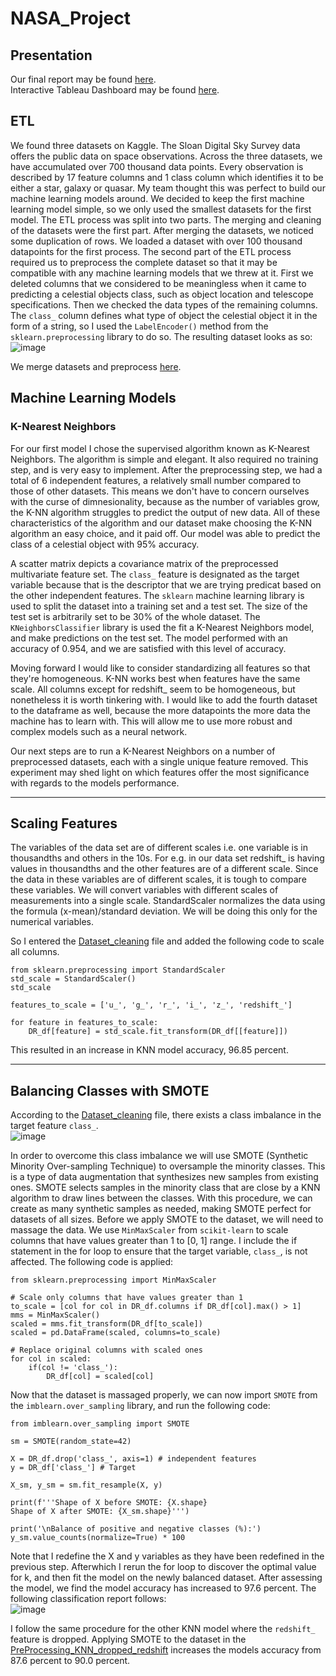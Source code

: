 # NASA_Project

## Presentation  
Our final report may be found [here](https://docs.google.com/presentation/d/1IT_PiYN4WrnY3WbVbrXUzG-RIjo1Cg-IqWg3Rjlhg8o/edit?usp=sharing).  
Interactive Tableau Dashboard may be found [here](https://public.tableau.com/profile/amir.eltabakh#!/vizhome/ClassImbalanceSMOTE/Story1?publish=yes).  


## ETL  
We found three datasets on Kaggle. The Sloan Digital Sky Survey data offers the public data on space observations. Across the three datasets, we have accumulated over 700 thousand data points. Every observation is described by 17 feature columns and 1 class column which identifies it to be either a star, galaxy or quasar. My team thought this was perfect to build our machine learning models around. We decided to keep the first machine learning model simple, so we only used the smallest datasets for the first model. The ETL process was split into two parts. The merging and cleaning of the datasets were the first part. After merging the datasets, we noticed some duplication of rows. We loaded a dataset with over 100 thousand datapoints for the first process. The second part of the ETL process required us to preprocess the complete dataset so that it may be compatible with any machine learning models that we threw at it. First we deleted columns that we considered to be meaningless when it came to predicting a celestial objects class, such as object location and telescope specifications. Then we checked the data types of the remaining columns. The `class_` column defines what type of object the celestial object it in the form of a string, so I used the `LabelEncoder()` method from the `sklearn.preprocessing` library to do so. The resulting dataset looks as so:  
![image](https://user-images.githubusercontent.com/68082808/102816320-d22ba680-439b-11eb-9e09-0444ddb3114d.png)  

We merge datasets and preprocess [here](https://github.com/NASAResearchProject/NASA_Project/blob/main/ETL/Dataset_cleaning.ipynb).  
## Machine Learning Models

### K-Nearest Neighbors  
For our first model I chose the supervised algorithm known as K-Nearest Neighbors. The algorithm is simple and elegant. It also required no training step, and is very easy to implement. After the preprocessing step, we had a total of 6 independent features, a relatively small number compared to those of other datasets. This means we don't have to concern ourselves with the curse of dimnesionality, because as the number of variables grow, the K-NN algorithm struggles to predict the output of new data. All of these characteristics of the algorithm and our dataset make choosing the K-NN algorithm an easy choice, and it paid off. Our model was able to predict the class of a celestial object with 95% accuracy.

A scatter matrix depicts a covariance matrix of the preprocessed multivariate feature set. The `class_` feature is designated as the target variable because that is the descriptor that we are trying predicat based on the other independent features. The `sklearn` machine learning library is used to split the dataset into a training set and a test set. The size of the test set is arbitrarily set to be 30% of the whole dataset. The `KNeighborsClassifier` library is used the fit a K-Nearest Neighbors model, and make predictions on the test set. The model performed with an accuracy of 0.954, and we are satisfied with this level of accuracy.

Moving forward I would like to consider standardizing all features so that they're homogeneous. K-NN works best when features have the same scale. All columns except for redshift_ seem to be homogeneous, but nonetheless it is worth tinkering with. I would like to add the fourth dataset to the dataframe as well, because the more datapoints the more data the machine has to learn with. This will allow me to use more robust and complex models such as a neural network.

Our next steps are to run a K-Nearest Neighbors on a number of preprocessed datasets, each with a single unique feature removed. This experiment may shed light on which features offer the most significance with regards to the models performance. 

---
## Scaling Features
The variables of the data set are of different scales i.e. one variable is in thousandths and others in the 10s. For e.g. in our data set redshift_ is having values in thousandths and the other features are of a different scale. Since the data in these variables are of different scales, it is tough to compare these variables. We will convert variables with different scales of measurements into a single scale. StandardScaler normalizes the data using the formula (x-mean)/standard deviation. We will be doing this only for the numerical variables.  

So I entered the [Dataset_cleaning](https://github.com/NASAResearchProject/NASA_Project/blob/main/ETL/Dataset_cleaning.ipynb) file and added the following code to scale all columns.  
```
from sklearn.preprocessing import StandardScaler
std_scale = StandardScaler()
std_scale

features_to_scale = ['u_', 'g_', 'r_', 'i_', 'z_', 'redshift_']

for feature in features_to_scale:
    DR_df[feature] = std_scale.fit_transform(DR_df[[feature]])
```  
This resulted in an increase in KNN model accuracy, 96.85 percent.

---

## Balancing Classes with SMOTE  
According to the [Dataset_cleaning](https://github.com/NASAResearchProject/NASA_Project/blob/main/ETL/Dataset_cleaning.ipynb) file, there exists a class imbalance in the target feature `class_`.  
![image](https://user-images.githubusercontent.com/68082808/103785920-c382f780-5009-11eb-81d4-5067d57fe778.png)  

In order to overcome this class imbalance we will use SMOTE (Synthetic Minority Over-sampling Technique) to oversample the minority classes. This is a type of data augmentation that synthesizes new samples from existing ones. SMOTE selects samples in the minority class that are close by a KNN algorithm to draw lines between the classes. With this procedure, we can create as many synthetic samples as needed, making SMOTE perfect for datasets of all sizes. Before we apply SMOTE to the dataset, we will need to massage the data. We use `MinMaxScaler` from `scikit-learn` to scale columns that have values greater than 1 to [0, 1] range. I include the if statement in the for loop to ensure that the target variable, `class_`, is not affected. The following code is applied:  
```
from sklearn.preprocessing import MinMaxScaler

# Scale only columns that have values greater than 1
to_scale = [col for col in DR_df.columns if DR_df[col].max() > 1]
mms = MinMaxScaler()
scaled = mms.fit_transform(DR_df[to_scale])
scaled = pd.DataFrame(scaled, columns=to_scale)

# Replace original columns with scaled ones
for col in scaled:
    if(col != 'class_'):
        DR_df[col] = scaled[col]
```  
Now that the dataset is massaged properly, we can now import `SMOTE` from the `imblearn.over_sampling` library, and run the following code:  
```
from imblearn.over_sampling import SMOTE 

sm = SMOTE(random_state=42)

X = DR_df.drop('class_', axis=1) # independent features
y = DR_df['class_'] # Target

X_sm, y_sm = sm.fit_resample(X, y)

print(f'''Shape of X before SMOTE: {X.shape}
Shape of X after SMOTE: {X_sm.shape}''')

print('\nBalance of positive and negative classes (%):')
y_sm.value_counts(normalize=True) * 100
```
Note that I redefine the X and y variables as they have been redefined in the previous step. Afterwhich I rerun the for loop to discover the optimal value for k, and then fit the model on the newly balanced dataset. After assessing the model, we find the model accuracy has increased to 97.6 percent. The following classification report follows:  
![image](https://user-images.githubusercontent.com/68082808/103791844-f2509c00-5010-11eb-9859-08ddabf9b555.png)

I follow the same procedure for the other KNN model where the `redshift_` feature is dropped. Applying SMOTE to the dataset in the [PreProcessing_KNN_dropped_redshift](https://github.com/NASAResearchProject/NASA_Project/blob/main/Machine%20Learning/PreProccessing_KNN_dropped_Redshift.ipynb) increases the models accuracy from 87.6 percent to 90.0 percent.
